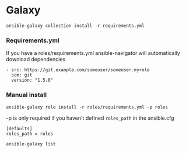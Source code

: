 # Galaxy

`ansible-galaxy collection install -r requirements.yml`

### Requirements.yml

If you have a roles/requirements.yml ansible-navigator will automatically download dependencies

```
- src: https://git.example.com/someuser/someuser.myrole
  scm: git
  version: "1.5.0"
```


### Manual install


`ansible-galaxy role install -r roles/requirements.yml -p roles`

-p is only required if you haven't defined `roles_path` in the ansible.cfg

```
[defaults]
roles_path = roles
```

`ansible-galaxy list`
